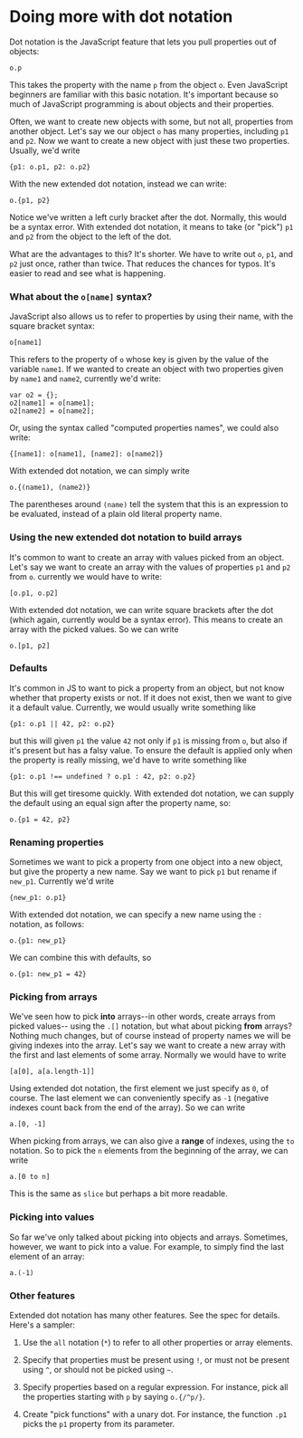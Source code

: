 # Doing more with dot notation

Dot notation is the JavaScript feature that lets you pull properties out of objects:

    o.p

This takes the property with the name `p` from the object `o`.
Even JavaScript beginners are familiar with this basic notation.
It's important because so much of JavaScript programming is about objects and their properties.

Often, we want to create new objects with some, but not all, properties from another object.
Let's say we our object `o` has many properties, including `p1` and `p2`.
Now we want to create a new object with just these two properties.
Usually, we'd write

    {p1: o.p1, p2: o.p2}

With the new extended dot notation, instead we can write:

    o.{p1, p2}

Notice we've written a left curly bracket after the dot.
Normally, this would be a syntax error.
With extended dot notation, it means to take (or "pick") `p1` and `p2` from the object to the left of the dot.

What are the advantages to this?
It's shorter.
We have to write out  `o`, `p1`, and `p2` just once, rather than twice.
That reduces the chances for typos.
It's easier to read and see what is happening.

### What about the `o[name]` syntax?

JavaScript also allows us to refer to properties by using their name,
with the square bracket syntax:

    o[name1]

This refers to the property of `o` whose key is given by the value of the variable `name1`.
If we wanted to create an object with two properties given by `name1` and `name2`, currently we'd write:

    var o2 = {};
    o2[name1] = o[name1];
    o2[name2] = o[name2];

Or, using the syntax called "computed properties names", we could also write:

    {[name1]: o[name1], [name2]: o[name2]}

With extended dot notation, we can simply write

    o.{(name1), (name2)}

The parentheses around `(name)` tell the system that this is an expression to be evaluated,
instead of a plain old literal property name.

### Using the new extended dot notation to build arrays

It's common to want to create an array with values picked from an object.
Let's say we want to create an array with the values of properties `p1` and `p2` from `o`.
currently we would have to write:

    [o.p1, o.p2]

With extended dot notation, we can write square brackets after the dot
(which again, currently would be a syntax error).
This means to create an array with the picked values.
So we can write

    o.[p1, p2]

### Defaults

It's common in JS to want to pick a property from an object,
but not know whether that property exists or not.
If it does not exist, then we want to give it a default value.
Currently, we would usually write something like

    {p1: o.p1 || 42, p2: o.p2}

but this will given `p1` the value `42` not only if `p1` is missing from `o`,
but also if it's present but has a falsy value.
To ensure the default is applied only when the property is really missing,
we'd have to write something like

    {p1: o.p1 !== undefined ? o.p1 : 42, p2: o.p2}

But this will get tiresome quickly.
With extended dot notation, we can supply the default using an equal sign after the property name, so:

    o.{p1 = 42, p2}

### Renaming properties

Sometimes we want to pick a property from one object into a new object,
but give the property a new name.
Say we want to pick `p1` but rename if `new_p1`.
Currently we'd write

    {new_p1: o.p1}

With extended dot notation,
we can specify a new name using the `:` notation, as follows:

    o.{p1: new_p1}

We can combine this with defaults, so

    o.{p1: new_p1 = 42}

### Picking from arrays

We've seen how to pick **into** arrays--in other words, create arrays from picked values-- using the `.[]` notation,
but what about picking **from** arrays?
Nothing much changes, but of course instead of property names we will be giving indexes into the array.
Let's say we want to create a new array with the first and last elements of some array.
Normally we would have to write

    [a[0], a[a.length-1]]

Using extended dot notation,
the first element we just specify as `0`, of course.
The last element we can conveniently specify as `-1` (negative indexes count back from the end of the array).
So we can write

    a.[0, -1]

When picking from arrays, we can also give a **range** of indexes, using the `to` notation.
So to pick the `n` elements from the beginning of the array, we can write

    a.[0 to n]

This is the same as `slice` but perhaps a bit more readable.

### Picking into values

So far we've only talked about picking into objects and arrays.
Sometimes, however, we want to pick into a value.
For example, to simply find the last element of an array:

    a.(-1)

### Other features

Extended dot notation has many other features.
See the spec for details.
Here's a sampler:

 1. Use the `all` notation (`*`) to refer to all other properties or array elements.

 1. Specify that properties must be present using `!`, or must not be present using `^`, or should not be picked using `~`.

 1. Specify properties based on a regular expression. For instance, pick all the properties starting with `p` by saying `o.{/^p/}`.

 1. Create "pick functions" with a unary dot. For instance, the function `.p1` picks the `p1` property from its parameter.
